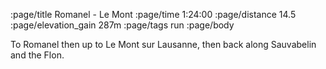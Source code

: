 :page/title Romanel - Le Mont
:page/time 1:24:00
:page/distance 14.5
:page/elevation_gain 287m
:page/tags run
:page/body

To Romanel then up to Le Mont sur Lausanne, then back along Sauvabelin and the Flon.
